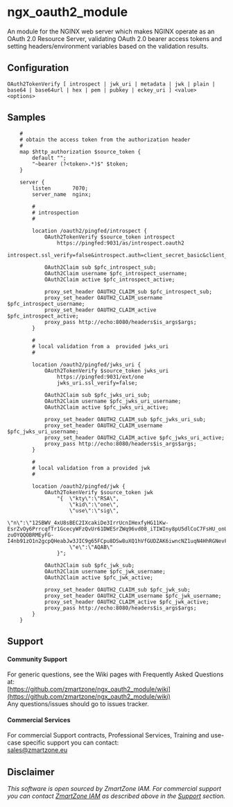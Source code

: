 # ngx_oauth2_module
An module for the NGINX web server which makes NGINX operate as an
OAuth 2.0 Resource Server, validating OAuth 2.0 bearer access tokens and setting headers/environment
variables based on the validation results.

## Configuration 

```
OAuth2TokenVerify [ introspect | jwk_uri | metadata | jwk | plain | base64 | base64url | hex | pem | pubkey | eckey_uri ] <value> <options>
```

## Samples

```
    #
    # obtain the access token from the authorization header
    #
    map $http_authorization $source_token {
        default "";
        "~bearer (?<token>.*)$" $token;
    }

    server {
        listen       7070;
        server_name  nginx;

        #
        # introspection
        #

        location /oauth2/pingfed/introspect {
            OAuth2TokenVerify $source_token introspect 
                https://pingfed:9031/as/introspect.oauth2
                introspect.ssl_verify=false&introspect.auth=client_secret_basic&client_id=rs0&client_secret=2Federate;

            OAuth2Claim sub $pfc_introspect_sub;
            OAuth2Claim username $pfc_introspect_username;
            OAuth2Claim active $pfc_introspect_active;

            proxy_set_header OAUTH2_CLAIM_sub $pfc_introspect_sub;
            proxy_set_header OAUTH2_CLAIM_username $pfc_introspect_username;
            proxy_set_header OAUTH2_CLAIM_active $pfc_introspect_active;
            proxy_pass http://echo:8080/headers$is_args$args;
        }

        #
        # local validation from a  provided jwks_uri
        #
        
        location /oauth2/pingfed/jwks_uri {
            OAuth2TokenVerify $source_token jwks_uri
            	https://pingfed:9031/ext/one
            	jwks_uri.ssl_verify=false;

            OAuth2Claim sub $pfc_jwks_uri_sub;
            OAuth2Claim username $pfc_jwks_uri_username;
            OAuth2Claim active $pfc_jwks_uri_active;

            proxy_set_header OAUTH2_CLAIM_sub $pfc_jwks_uri_sub;
            proxy_set_header OAUTH2_CLAIM_username $pfc_jwks_uri_username;
            proxy_set_header OAUTH2_CLAIM_active $pfc_jwks_uri_active;
            proxy_pass http://echo:8080/headers$is_args$args;
        }

        #
        # local validation from a provided jwk
        #

        location /oauth2/pingfed/jwk {
			OAuth2TokenVerify $source_token jwk 
				"{	\"kty\":\"RSA\",
					\"kid\":\"one\",
					\"use\":\"sig\",
					\"n\":\"12SBWV_4xU8sBEC2IXcakiDe3IrrUcnIHexfyHG11Kw-EsrZvOy6PrrcqfTr1GcecyWFzQvUr61DWESrZWq96vd08_iTIWIny8pU5dlCoC7FsHU_onUQI1m4gQ3jNr00KhH878vrBVdr_T-zuOYQQOBRMEyFG-I4nb91zO1n2gcpQHeabJw3JIC9g65FCpu8DSw8uXQ1hVfGUDZAK6iwncNZ1uqN4HhRGNevFXT7KVG0cNS8S3oF4AhHafFurheVxh714R2EseTVD_FfLn2QTlCss_73YIJjzn047yKmAx5a9zuun6FKiISnMupGnHShwVoaS695rDmFvj7mvDppMQ\",
					\"e\":\"AQAB\"
				}";

            OAuth2Claim sub $pfc_jwk_sub;
            OAuth2Claim username $pfc_jwk_username;
            OAuth2Claim active $pfc_jwk_active;

            proxy_set_header OAUTH2_CLAIM_sub $pfc_jwk_sub;
            proxy_set_header OAUTH2_CLAIM_username $pfc_jwk_username;
            proxy_set_header OAUTH2_CLAIM_active $pfc_jwk_active;
            proxy_pass http://echo:8080/headers$is_args$args;
        }
    }      
```

## Support

#### Community Support
For generic questions, see the Wiki pages with Frequently Asked Questions at:  
  [https://github.com/zmartzone/ngx_oauth2_module/wiki](https://github.com/zmartzone/ngx_oauth2_module/wiki)  
Any questions/issues should go to issues tracker.

#### Commercial Services
For commercial Support contracts, Professional Services, Training and use-case specific support you can contact:  
  [sales@zmartzone.eu](mailto:sales@zmartzone.eu)  


Disclaimer
----------
*This software is open sourced by ZmartZone IAM. For commercial support
you can contact [ZmartZone IAM](https://www.zmartzone.eu) as described above in the [Support](#support) section.*
